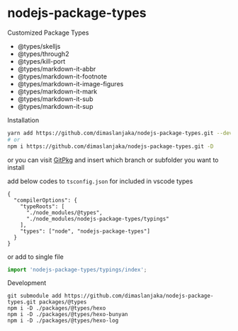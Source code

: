 # nodejs-package-types
Customized Package Types
- @types/skelljs
- @types/through2
- @types/kill-port
- @types/markdown-it-abbr
- @types/markdown-it-footnote
- @types/markdown-it-image-figures
- @types/markdown-it-mark
- @types/markdown-it-sub
- @types/markdown-it-sup

Installation
```bash
yarn add https://github.com/dimaslanjaka/nodejs-package-types.git --dev
# or
npm i https://github.com/dimaslanjaka/nodejs-package-types.git -D
```

or you can visit [GitPkg](https://gitpkg.vercel.app/) and insert which branch or subfolder you want to install

add below codes to `tsconfig.json` for included in vscode types
```jsonc
{
  "compilerOptions": {
    "typeRoots": [
      "./node_modules/@types",
      "./node_modules/nodejs-package-types/typings"
    ],
    "types": ["node", "nodejs-package-types"]
  }
}
```
or add to single file
```ts
import 'nodejs-package-types/typings/index';
```

Development
```shell
git submodule add https://github.com/dimaslanjaka/nodejs-package-types.git packages/@types
npm i -D ./packages/@types/hexo
npm i -D ./packages/@types/hexo-bunyan
npm i -D ./packages/@types/hexo-log
```
